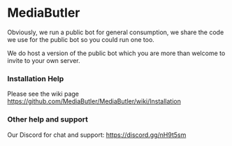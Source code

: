 # MediaButler
Obviously, we run a public bot for general consumption, we share the code we use for the public bot so you could run one too.

We do host a version of the public bot which you are more than welcome to invite to your own server.

### Installation Help
Please see the wiki page https://github.com/MediaButler/MediaButler/wiki/Installation

### Other help and support
Our Discord for chat and support:
 https://discord.gg/nH9t5sm
